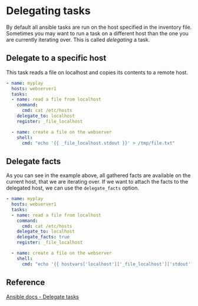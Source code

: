 # Delegating tasks
By default all ansible tasks are run on the host specified in the inventory file. Sometimes you may want to run a task on a different host than the one you are currently iterating over. This is called *delegating* a task.

## Delegate to a specific host
This task reads a file on localhost and copies its contents to a remote host.

```yaml title="playbook-with-delegation.yml"
- name: myplay
  hosts: webserver1
  tasks:
  - name: read a file from localhost
    command:
      cmd: cat /etc/hosts
    delegate_to: localhost
    register: _file_localhost

  - name: create a file on the webserver
    shell:
      cmd: "echo '{{ _file_localhost.stdout }}' > /tmp/file.txt"
```

## Delegate facts
As you can see in the example above, all gathered facts are available on the current host, that we are iterating over.
If we want to attach the facts to the delegated host, we can use the `delegate_facts` option.

```yaml title="playbook-with-delegated-facts.yml" hl_lines="8"
- name: myplay
  hosts: webserver1
  tasks:
  - name: read a file from localhost
    command:
      cmd: cat /etc/hosts
    delegate_to: localhost
    delegate_facts: true
    register: _file_localhost

  - name: create a file on the webserver
    shell:
      cmd: "echo '{{ hostvars['localhost']['_file_localhost']['stdout'] }}' > /tmp/file.txt"
```

## Reference
[Ansible docs - Delegate tasks](https://docs.ansible.com/ansible/latest/user_guide/playbooks_delegation.html)
